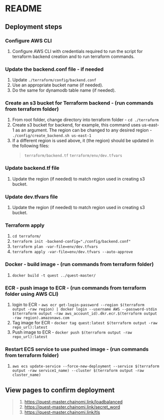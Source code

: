 # README

## Deployment steps

### Configure AWS CLI
1. Configure AWS CLI with credentials required to run the script for terraform backend creation and to run terraform commands.

### Update the backend.conf file  - if needed
1. Update `./terraform/config/backend.conf`
2. Use an appropriate bucket name (if needed).
3. Do the same for dynamodb table name (if needed).


### Create an s3 bucket for Terraform backend - (run commands from terraform folder)
1. From root folder, change directory into terraform folder - `cd ./terraform`
2. Create s3 bucket for backend, for example, this command uses us-east-1 as an argument. The region can be changed to any desired region - `./config/create_backend.sh us-east-1`
3. If a different region is used above, it (the region) should be updated in the following files:
   > `terraform/backend.tf`
   > `terraform/env/dev.tfvars`

### Update backend.tf file
1. Update the region (if needed) to match region used in creating s3 bucket.

### Update dev.tfvars file
1. Update the region (if needed) to match region used in creating s3 bucket.

### Terraform apply
1. `cd terraform/`
2. `terraform init -backend-config="./config/backend.conf"`
3. `terraform plan -var-file=env/dev.tfvars`
4. `terraform apply -var-file=env/dev.tfvars --auto-approve`


### Docker - build image - (run commands from terraform folder)
1. `docker build -t quest ../quest-master/`

### ECR - push image to ECR - (run commands from terraform folder using AWS CLI)
1. login to ECR - `aws ecr get-login-password --region $(terraform output -raw region) | docker login --username AWS --password-stdin $(terraform output -raw aws_account_id).dkr.ecr.$(terraform output -raw region).amazonaws.com`
2. Tag image for ECR - `docker tag quest:latest $(terraform output -raw repo_url):latest`
3. Push image to ECR - `docker push $(terraform output -raw repo_url):latest`


### Restart ECS service to use pushed image - (run commands from terraform folder)
1. `aws ecs update-service --force-new-deployment --service $(terraform output -raw service1_name) --cluster $(terraform output -raw cluster_name)`

## View pages to confirm deployment
>1. https://quest-master.chainomi.link/loadbalanced
>2. https://quest-master.chainomi.link/secret_word
>3. https://quest-master.chainomi.link/tls